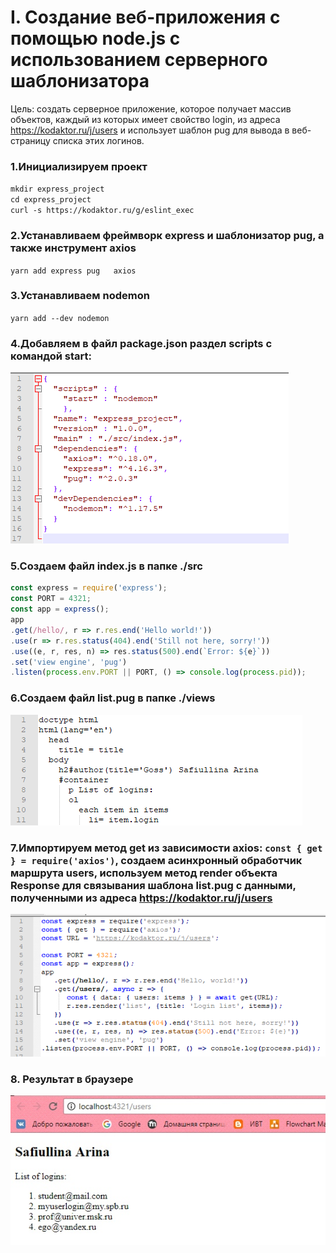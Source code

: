 # I. Создание веб-приложения с помощью node.js с использованием серверного шаблонизатора
Цель: создать серверное приложение, которое получает массив объектов, каждый из которых имеет свойство login, из адреса https://kodaktor.ru/j/users и использует шаблон pug для вывода в веб-страницу списка этих логинов.  
### 1.Инициализируем проект
`mkdir express_project`  
`cd express_project`  
`curl -s https://kodaktor.ru/g/eslint_exec`
### 2.Устанавливаем	фреймворк	express и	шаблонизатор	pug, а	также	инструмент	axios
`yarn add express pug	axios`
### 3.Устанавливаем nodemon
`yarn add --dev nodemon`
### 4.Добавляем в файл package.json раздел scripts с командой start:
![](https://github.com/arinasaf11/express200318/blob/master/Screenshot_1.png?raw=true)
### 5.Создаем файл index.js в папке ./src
```javascript
const express = require('express');  
const PORT = 4321; 
const app = express(); 
app 
.get(/hello/, r => r.res.end('Hello world!')) 
.use(r => r.res.status(404).end('Still not here, sorry!')) 
.use((e, r, res, n) => res.status(500).end(`Error: ${e}`)) 
.set('view engine', 'pug') 
.listen(process.env.PORT || PORT, () => console.log(process.pid));
```
### 6.Создаем файл list.pug в папке ./views
![](https://github.com/arinasaf11/express200318/blob/master/Screenshot_2.png?raw=true)
### 7.Импортируем метод get из зависимости axios: `const { get } = require('axios')`, создаем асинхронный обработчик маршрута users, используем метод render объекта Response для связывания шаблона list.pug с данными, полученными из адреса https://kodaktor.ru/j/users
![](https://github.com/arinasaf11/express200318/blob/master/Screenshot_3.png?raw=true)
### 8. Результат в браузере
![](https://github.com/arinasaf11/express200318/blob/master/result.jpg?raw=true)
